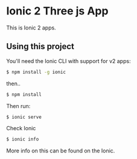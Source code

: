 Ionic 2 Three js  App
=====================

This is Ionic 2 apps.

## Using this project

You'll need the Ionic CLI with support for v2 apps:

```bash
$ npm install -g ionic
```
then..
```bash
$ npm install
```
Then run:

```bash
$ ionic serve
```

Check Ionic
```bash
$ ionic info
```
More info on this can be found on the Ionic.
